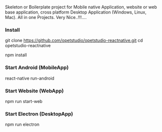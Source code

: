 
Skeleton or Boilerplate project for Mobile native Application, website or web base application, cross platform Desktop Application (Windows, Linux, Mac). All in one Projects. Very Nice..!!!....

### Install

  git clone https://github.com/opetstudio/opetstudio-reactnative.git
  cd opetstudio-reactnative

  npm install

### Start Android (MobileApp)

  react-native run-android

### Start Website (WebApp)

  npm run start-web

### Start Electron (DesktopApp)

  npm run electron
